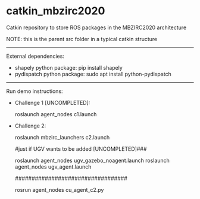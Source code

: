 # catkin_mbzirc2020

Catkin repository to store ROS packages in the MBZIRC2020 architecture

NOTE: this is the parent src folder in a typical catkin structure

-------------------

External dependencies:

- shapely python package: pip install shapely
- pydispatch python package: sudo apt install python-pydispatch


-------------------

Run demo instructions:

- Challenge 1 [UNCOMPLETED]:

	roslaunch agent_nodes c1.launch

- Challenge 2:

	roslaunch mbzirc_launchers c2.launch

	#just if UGV wants to be added [UNCOMPLETED]###

	roslaunch agent_nodes ugv_gazebo_noagent.launch
	roslaunch agent_nodes ugv_agent.launch

	##################################

	rosrun agent_nodes cu_agent_c2.py
